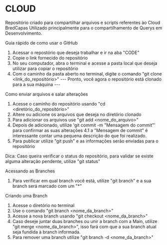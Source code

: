 # CLOUD
Repositório criado para compartilhar arquivos e scripts referentes ào Cloud BredCapas
Utilizado principalmente para o compartilhamento de Querys em Desenvolvimento.

Guia rápido de como usar o GitHub

1. Acessar o repostório que deseja trabalhar e ir na aba "CODE"
2. Copie o link fornecido do repositório
3. No seu computador, abra o terminal e acesse a pasta local que deseja utilizar para copiar o repositório
4. Com o caminho da pasta aberto no terminal, digite o comando "git clone <link_do_repositório>"
--- Pronto, você agora o repositório está clonado para a sua máquina ---

Como enviar arquivos e salar alterações 
1. Acesse o caminho do repositório usando "cd <diretório_do_repositório>"
2. Altere ou adicione os arquivos que deseja no diretório clonado
3. Para adicionar os arquivos use "git add <nome_do_arquivo>"
4. Depois de adicionado, utilize 'git commit -m "Mensagem do commit"' para confirmar as suas alterações
4.1 a "Mensagem de commit" é interessante contar uma pequena descrição do que foi realizado.
5. Para publicar utilize "git push" e as informações serão enviadas para o repositório

Dica: Caso queira verificar o status do repositório, para validar se existe alguma alteração pendente, utilize "git status" 



Acessando as Branches

1. Para verificar em qual branch você está, utilize "git branch" e a sua branch será marcado com um "*"

Criando uma Branch
1. Acesse o diretório no terminal
2. Use o comando "git branch <nome_da_branch>"
3. Acesse a nova branch usando "git checkout <nome_da_branch>"
4. Caso deseje juntar duas branches ou unir a branch com a Main, utilize "git merge <nome_da_branch>", isso fará com que a sua branch atual seja fundida à branch informada.
5. Para remover uma branch utilize "git branch -d <nome_da_branch>"